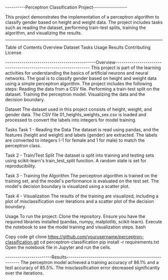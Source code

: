 ----------Perceptron Classification Project-----------------

This project demonstrates the implementation of a perceptron algorithm to classify gender based on height and weight data. The project includes tasks such as reading the dataset, performing train-test splits, training the algorithm, and visualizing the results.



------------------------------------------------------------
Table of Contents
Overview
Dataset
Tasks
Usage
Results
Contributing
License

---------------------------------------------Overview-----------------------------------------------------------------
This project is part of the learning activities for understanding the basics of artificial neurons and neural networks. 
The goal is to classify gender based on height and weight data using a simple perceptron algorithm.
The project includes the following steps:
Reading the data from a CSV file.
Performing a train-test split on the dataset.
Training the perceptron model.
Visualizing the data and the decision boundary.

Dataset
The dataset used in this project consists of height, weight, and gender data. The CSV file 01_heights_weights_sex.csv is loaded and processed to convert the labels into integers for model training.

Tasks
Task 1 - Reading the Data
The dataset is read using pandas, and the features (height and weight) and labels (gender) are extracted. The labels are converted to integers (-1 for female and 1 for male) to match the perceptron class.

Task 2 - Train/Test Split
The dataset is split into training and testing sets using scikit-learn's train_test_split function. A random state is set for reproducibility.

Task 3 - Training the Algorithm
The perceptron algorithm is trained on the training set, and the model's performance is evaluated on the test set. The model's decision boundary is visualized using a scatter plot.

Task 4 - Visualization
The results of the training are visualized, including a plot of misclassification over iterations and a scatter plot of the decision boundary.

Usage
To run the project:
Clone the repository.
Ensure you have the required libraries installed (pandas, numpy, matplotlib, scikit-learn).
Execute the notebook to see the model training and visualization steps.
bash

Copy code
git clone https://github.com/yourusername/perceptron-classification.git
cd perceptron-classification
pip install -r requirements.txt
Open the notebook file in Jupyter and run the cells.

-----------------------Results------------------------------------------------------
The perceptron model achieved a training accuracy of 86.1% and a test accuracy of 85.5%.
The misclassification error decreased significantly over the iterations.
